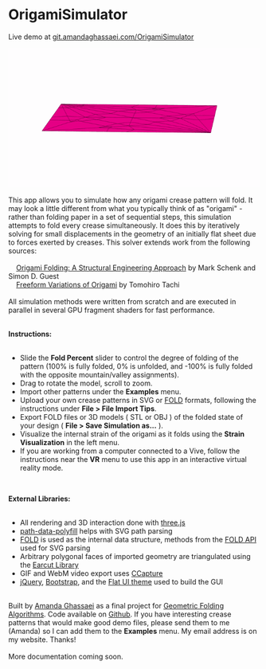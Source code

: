 # OrigamiSimulator

Live demo at <a href="http://git.amandaghassaei.com/OrigamiSimulator">git.amandaghassaei.com/OrigamiSimulator</a><br/>

<img src="crane.gif" />

This app allows you to simulate how any origami crease pattern will fold.  It may look a little different
from what you typically think of as "origami" - rather than folding paper in a set of sequential steps,
this simulation attempts to fold every crease simultaneously. It does this by iteratively solving for small displacements in the geometry of an initially flat sheet due to forces
exerted by creases.  This solver extends work from the following sources: <br/><br/>
&nbsp;&nbsp;&nbsp;&nbsp;<a target="_blank" href="http://www2.eng.cam.ac.uk/~sdg/preprint/5OSME.pdf">Origami Folding: A Structural Engineering Approach</a> by Mark Schenk and Simon D. Guest<br/>
&nbsp;&nbsp;&nbsp;&nbsp;<a target="_blank" href="http://www.tsg.ne.jp/TT/cg/TachiFreeformOrigami2010.pdf">Freeform Variations of Origami</a> by Tomohiro Tachi<br/>
<br/>
All simulation methods were written from scratch and are executed in parallel in several GPU fragment shaders for fast performance.
</p><br/>
<b>Instructions:</b><br/><br/>
<ul>
    <li>Slide the <b>Fold Percent</b> slider to control the degree of folding of the pattern (100% is fully folded, 0% is unfolded,
        and -100% is fully folded with the opposite mountain/valley assignments).</li>
    <li>Drag to rotate the model, scroll to zoom.</li>
    <li>Import other patterns under the <b>Examples</b> menu.</li>
    <li>Upload your own crease patterns in SVG or <a href="https://github.com/edemaine/fold" target="_blank">FOLD</a> formats, following the instructions under <b>File > File Import Tips</b>.</li>
    <li>Export FOLD files or 3D models ( STL or OBJ ) of the folded state of your design ( <b>File > Save Simulation as...</b> ).</li>
    <li>Visualize the internal strain of the origami as it folds using the <b>Strain Visualization</b> in the left menu.</li>
    <li>If you are working from a computer connected to a Vive, follow the instructions near the <b>VR</b> menu
        to use this app in an interactive virtual reality mode.</li>
</ul>
<br/>

<b>External Libraries:</b><br/><br/>
<ul>
    <li>All rendering and 3D interaction done with <a target="_blank" href="https://threejs.org/">three.js</a></li>
    <li><a href="https://www.npmjs.com/package/path-data-polyfill" target="_blank">path-data-polyfill</a> helps with SVG path parsing</li>
    <li><a href="https://github.com/edemaine/fold" target="_blank">FOLD</a> is used as the internal data structure, methods from the
        <a href="https://github.com/edemaine/fold/blob/master/doc/api.md" target="_blank">FOLD API</a> used for SVG parsing</li>
    <li>Arbitrary polygonal faces of imported geometry are triangulated using the <a target="_blank" href="https://github.com/mapbox/earcut">Earcut Library</a></li>
    <li>GIF and WebM video export uses <a target="_blank" href="https://github.com/spite/ccapture.js/">CCapture</a></li>
    <li><a target="_blank" href="https://jquery.com/">jQuery</a>, <a target="_blank" href="http://getbootstrap.com/">Bootstrap</a>, and the
        <a target="_blank" href="http://designmodo.github.io/Flat-UI/">Flat UI theme</a> used to build the GUI</li>
</ul>
<p>
<br/>
Built by <a href="http://www.amandaghassaei.com/" target="_blank">Amanda Ghassaei</a> as a final project for <a href="http://courses.csail.mit.edu/6.849/spring17/" target="_blank">Geometric Folding Algorithms</a>.
Code available on <a href="https://github.com/amandaghassaei/OrigamiSimulator" target="_blank">Github</a>.  If you have interesting crease patterns that would
make good demo files, please send them to me (Amanda) so I can add them to the <b>Examples</b> menu.  My email address is on my website.  Thanks!<br/>
<br/>
More documentation coming soon.<br/>